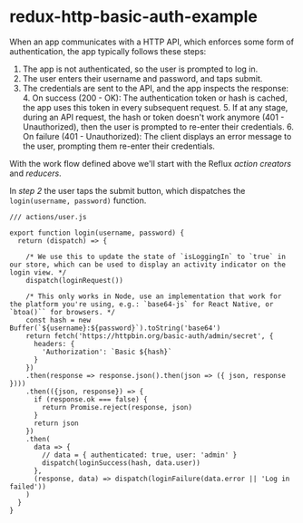 # redux-http-basic-auth-example


When an app communicates with a HTTP API, which enforces some form of authentication, the app typically follows these steps:

  1. The app is not authenticated, so the user is prompted to log in.
  2. The user enters their username and password, and taps submit.
  3. The credentials are sent to the API, and the app inspects the response:
      4. On success (200 - OK): The authentication token or hash is cached, the app uses this token in every subsequent request.
        5. If at any stage, during an API request, the hash or token doesn't work anymore (401 - Unauthorized), then the user is prompted to re-enter their credentials.
      6. On failure (401 - Unauthorized): The client displays an error message to the user, prompting them re-enter their credentials.

With the work flow defined above we'll start with the Reflux _action creators_ and _reducers_.


In _step 2_ the user taps the submit button, which dispatches the `login(username, password)` function.

```
/// actions/user.js

export function login(username, password) {
  return (dispatch) => {

    /* We use this to update the state of `isLoggingIn` to `true` in our store, which can be used to display an activity indicator on the login view. */
    dispatch(loginRequest())

    /* This only works in Node, use an implementation that work for the platform you're using, e.g.: `base64-js` for React Native, or `btoa()`` for browsers. */
    const hash = new Buffer(`${username}:${password}`).toString('base64')
    return fetch('https://httpbin.org/basic-auth/admin/secret', {
      headers: {
        'Authorization': `Basic ${hash}`
      }
    })
    .then(response => response.json().then(json => ({ json, response })))
    .then(({json, response}) => {
      if (response.ok === false) {
        return Promise.reject(response, json)
      }
      return json
    })
    .then(
      data => {
        // data = { authenticated: true, user: 'admin' }
        dispatch(loginSuccess(hash, data.user))
      },
      (response, data) => dispatch(loginFailure(data.error || 'Log in failed'))
    )
  }
}
```
